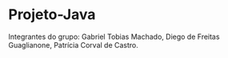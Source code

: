 # Projeto-Java

Integrantes do grupo:
Gabriel Tobias Machado, 
Diego de Freitas Guaglianone, 
Patrícia Corval de Castro.
